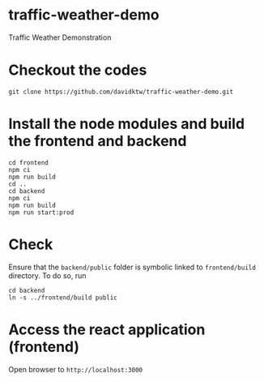 # traffic-weather-demo
Traffic Weather Demonstration

# Checkout the codes
```
git clone https://github.com/davidktw/traffic-weather-demo.git
```

# Install the node modules and build the frontend and backend
```
cd frontend
npm ci
npm run build
cd ..
cd backend
npm ci
npm run build
npm run start:prod
```

# Check
Ensure that the `backend/public` folder is symbolic linked to `frontend/build` directory.
To do so, run
```
cd backend
ln -s ../frontend/build public
```

# Access the react application (frontend)
Open browser to `http://localhost:3000`
